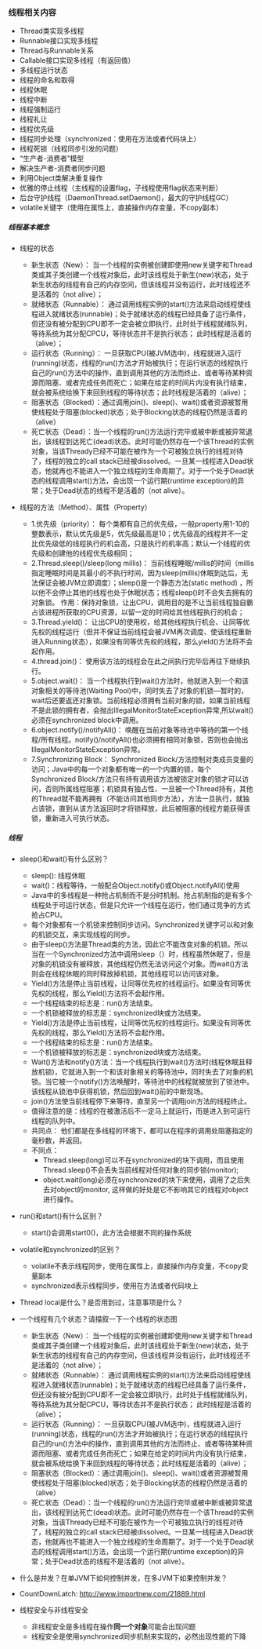 ### 线程相关内容
- Thread类实现多线程
- Runnable接口实现多线程
- Thread与Runnable关系
- Callable接口实现多线程（有返回值）
- 多线程运行状态
- 线程的命名和取得
- 线程休眠
- 线程中断
- 线程强制运行
- 线程礼让
- 线程优先级
- 线程同步处理（synchronized：使用在方法或者代码块上）
- 线程死锁（线程同步引发的问题）
- “生产者-消费者”模型
- 解决生产者-消费者同步问题
- 利用Object类解决重复操作
- 优雅的停止线程（主线程的设置flag，子线程使用flag状态来判断）
- 后台守护线程（DaemonThread.setDaemon()，最大的守护线程GC）
- volatile关键字（使用在属性上，直接操作内存变量，不copy副本）

##### 线程基本概念
- 线程的状态
	- 新生状态（New）： 当一个线程的实例被创建即使用new关键字和Thread类或其子类创建一个线程对象后，此时该线程处于新生(new)状态，处于新生状态的线程有自己的内存空间，但该线程并没有运行，此时线程还不是活着的（not alive）；
	- 就绪状态（Runnable）： 通过调用线程实例的start()方法来启动线程使线程进入就绪状态(runnable)；处于就绪状态的线程已经具备了运行条件，但还没有被分配到CPU即不一定会被立即执行，此时处于线程就绪队列，等待系统为其分配CPCU，等待状态并不是执行状态； 此时线程是活着的（alive）；
	- 运行状态（Running）： 一旦获取CPU(被JVM选中)，线程就进入运行(running)状态，线程的run()方法才开始被执行；在运行状态的线程执行自己的run()方法中的操作，直到调用其他的方法而终止、或者等待某种资源而阻塞、或者完成任务而死亡；如果在给定的时间片内没有执行结束，就会被系统给换下来回到线程的等待状态；此时线程是活着的（alive）；
	- 阻塞状态（Blocked）：通过调用join()、sleep()、wait()或者资源被暂用使线程处于阻塞(blocked)状态；处于Blocking状态的线程仍然是活着的（alive）
	- 死亡状态（Dead）：当一个线程的run()方法运行完毕或被中断或被异常退出，该线程到达死亡(dead)状态。此时可能仍然存在一个该Thread的实例对象，当该Thready已经不可能在被作为一个可被独立执行的线程对待了，线程的独立的call stack已经被dissolved。一旦某一线程进入Dead状态，他就再也不能进入一个独立线程的生命周期了。对于一个处于Dead状态的线程调用start()方法，会出现一个运行期(runtime exception)的异常；处于Dead状态的线程不是活着的（not alive）。

- 线程的方法（Method）、属性（Property）
    - 1.优先级（priority）：
    每个类都有自己的优先级，一般property用1-10的整数表示，默认优先级是5，优先级最高是10；优先级高的线程并不一定比优先级低的线程执行的机会高，只是执行的机率高；默认一个线程的优先级和创建他的线程优先级相同；
    - 2.Thread.sleep()/sleep(long millis)：
    当前线程睡眠/millis的时间（millis指定睡眠时间是其最小的不执行时间，因为sleep(millis)休眠到达后，无法保证会被JVM立即调度）；sleep()是一个静态方法(static method) ，所以他不会停止其他的线程也处于休眠状态；线程sleep()时不会失去拥有的对象锁。 作用：保持对象锁，让出CPU，调用目的是不让当前线程独自霸占该进程所获取的CPU资源，以留一定的时间给其他线程执行的机会；
    - 3.Thread.yield()：
    让出CPU的使用权，给其他线程执行机会、让同等优先权的线程运行（但并不保证当前线程会被JVM再次调度、使该线程重新进入Running状态），如果没有同等优先权的线程，那么yield()方法将不会起作用。
    - 4.thread.join()：
    使用该方法的线程会在此之间执行完毕后再往下继续执行。
    - 5.object.wait()：
    当一个线程执行到wait()方法时，他就进入到一个和该对象相关的等待池(Waiting Pool)中，同时失去了对象的机锁—暂时的，wait后还要返还对象锁。当前线程必须拥有当前对象的锁，如果当前线程不是此锁的拥有者，会抛出IllegalMonitorStateException异常,所以wait()必须在synchronized block中调用。
    - 6.object.notify()/notifyAll()：
    唤醒在当前对象等待池中等待的第一个线程/所有线程。notify()/notifyAll()也必须拥有相同对象锁，否则也会抛出IllegalMonitorStateException异常。
    - 7.Synchronizing Block：
    Synchronized Block/方法控制对类成员变量的访问；Java中的每一个对象都有唯一的一个内置的锁，每个Synchronized Block/方法只有持有调用该方法被锁定对象的锁才可以访问，否则所属线程阻塞；机锁具有独占性、一旦被一个Thread持有，其他的Thread就不能再拥有（不能访问其他同步方法），方法一旦执行，就独占该锁，直到从该方法返回时才将锁释放，此后被阻塞的线程方能获得该锁，重新进入可执行状态。

##### 线程 
- sleep()和wait()有什么区别？
    - sleep(): 线程休眠
    - wait()：线程等待，一般配合Object.notify()或Object.notifyAll()使用
    - Java中的多线程是一种抢占机制而不是分时机制。抢占机制指的是有多个线程处于可运行状态，但是只允许一个线程在运行，他们通过竞争的方式抢占CPU。
    - 每个对象都有一个机锁来控制同步访问。Synchronized关键字可以和对象的机锁交互，来实现线程的同步。
    - 由于sleep()方法是Thread类的方法，因此它不能改变对象的机锁。所以当在一个Synchronized方法中调用sleep（）时，线程虽然休眠了，但是对象的机锁没有被释放，其他线程仍然无法访问这个对象。而wait()方法则会在线程休眠的同时释放掉机锁，其他线程可以访问该对象。
    - Yield()方法是停止当前线程，让同等优先权的线程运行。如果没有同等优先权的线程，那么Yield()方法将不会起作用。
    - 一个线程结束的标志是：run()方法结束。
    - 一个机锁被释放的标志是：synchronized块或方法结束。
    - Yield()方法是停止当前线程，让同等优先权的线程运行。如果没有同等优先权的线程，那么Yield()方法将不会起作用。
    - 一个线程结束的标志是：run()方法结束。
    - 一个机锁被释放的标志是：synchronized块或方法结束。
    - Wait()方法和notify()方法：当一个线程执行到wait()方法时(线程休眠且释放机锁)，它就进入到一个和该对象相关的等待池中，同时失去了对象的机锁。当它被一个notify()方法唤醒时，等待池中的线程就被放到了锁池中。该线程从锁池中获得机锁，然后回到wait()前的中断现场。
    - join()方法使当前线程停下来等待，直至另一个调用join方法的线程终止。
    - 值得注意的是：线程的在被激活后不一定马上就运行，而是进入到可运行线程的队列中。
    - 共同点： 他们都是在多线程的环境下，都可以在程序的调用处阻塞指定的毫秒数，并返回。
    - 不同点： 
        - Thread.sleep(long)可以不在synchronized的块下调用，而且使用Thread.sleep()不会丢失当前线程对任何对象的同步锁(monitor);
        - object.wait(long)必须在synchronized的块下来使用，调用了之后失去对object的monitor, 这样做的好处是它不影响其它的线程对object进行操作。
    
- run()和start()有什么区别？
    - start()会调用start0()，此方法会根据不同的操作系统

- volatile和synchronized的区别？
    - volatile不表示线程同步，使用在属性上，直接操作内存变量，不copy变量副本
    - synchronized表示线程同步，使用在方法或者代码块上
    
- Thread local是什么？是否用到过，注意事项是什么？

- 一个线程有几个状态？请描叙一下一个线程的状态图
    - 新生状态（New）： 当一个线程的实例被创建即使用new关键字和Thread类或其子类创建一个线程对象后，此时该线程处于新生(new)状态，处于新生状态的线程有自己的内存空间，但该线程并没有运行，此时线程还不是活着的（not alive）；
    - 就绪状态（Runnable）： 通过调用线程实例的start()方法来启动线程使线程进入就绪状态(runnable)；处于就绪状态的线程已经具备了运行条件，但还没有被分配到CPU即不一定会被立即执行，此时处于线程就绪队列，等待系统为其分配CPCU，等待状态并不是执行状态； 此时线程是活着的（alive）；
    - 运行状态（Running）： 一旦获取CPU(被JVM选中)，线程就进入运行(running)状态，线程的run()方法才开始被执行；在运行状态的线程执行自己的run()方法中的操作，直到调用其他的方法而终止、或者等待某种资源而阻塞、或者完成任务而死亡；如果在给定的时间片内没有执行结束，就会被系统给换下来回到线程的等待状态；此时线程是活着的（alive）；
    - 阻塞状态（Blocked）：通过调用join()、sleep()、wait()或者资源被暂用使线程处于阻塞(blocked)状态；处于Blocking状态的线程仍然是活着的（alive）
    - 死亡状态（Dead）：当一个线程的run()方法运行完毕或被中断或被异常退出，该线程到达死亡(dead)状态。此时可能仍然存在一个该Thread的实例对象，当该Thready已经不可能在被作为一个可被独立执行的线程对待了，线程的独立的call stack已经被dissolved。一旦某一线程进入Dead状态，他就再也不能进入一个独立线程的生命周期了。对于一个处于Dead状态的线程调用start()方法，会出现一个运行期(runtime exception)的异常；处于Dead状态的线程不是活着的（not alive）。


- 什么是并发？在单JVM下如何控制并发，在多JVM下如果控制并发？

- CountDownLatch: http://www.importnew.com/21889.html

- 线程安全与非线程安全
    - 非线程安全是多线程在操作**同一个对象**可能会出现问题
    - 线程安全是使用synchronized同步机制来实现的，必然出现性能的下降

